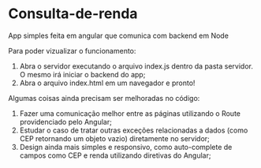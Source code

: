 # Consulta-de-renda
App simples feita em angular que comunica com backend em Node

Para poder vizualizar o funcionamento:

1) Abra o servidor executando o arquivo index.js dentro da pasta servidor. O mesmo irá iniciar o backend do app;
2) Abra o arquivo index.html em um navegador e pronto!

Algumas coisas ainda precisam ser melhoradas no código:

1) Fazer uma comunicação melhor entre as páginas utilizando o Route providenciado pelo Angular;
2) Estudar o caso de tratar outras exceções relacionadas a dados (como CEP retornando um objeto vazio) diretamente no servidor;
3) Design ainda mais simples e responsivo, como auto-complete de campos como CEP e renda utilizando diretivas do Angular;
